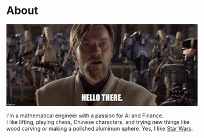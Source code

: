 # About

![hello_there](images/hello_there.jpg)

I'm a mathematical engineer with a passion for AI and Finance.\
I like lifting, playing chess, Chinese characters, and trying new things like wood carving or making a polished aluminum sphere.
Yes, I like [Star Wars](https://chak14.github.io/404.html).


